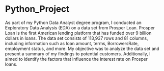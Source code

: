 # Python_Project
As part of my Python Data Analyst degree program, I conducted an Exploratory Data Analysis (EDA) on a data set from Prosper Loan.
Prosper Loan is the first American lending platform that has funded over 9 billion dollars in loans.
The data set consists of 113,937 rows and 81 columns, including information such as loan amount, terms, BorrowersRate, employment status, and more.
My objective was to analyze the data set and present a summary of my findings to potential customers.
Additionally, I aimed to identify the factors that influence the interest rate on Prosper loans.
